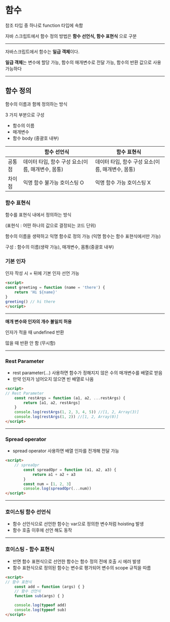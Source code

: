 # 함수

참조 타입 중 하나로 function 타입에 속함

자바 스크립트에서 함수 정의 방법은 **함수 선언식, 함수 표현식** 으로 구분

----

자바스크립트에서 함수는 **일급 객체**이다.

**일급 객체**는 변수에 할당 가능, 함수의 매개변수로 전달 가능, 함수의 반환 값으로 사용 가능하다

----

## 함수 정의

함수의 이름과 함께 정의하는 방식

3 가지 부분으로 구성

- 함수의 이름
- 매개변수
- 함수 body (중괄호 내부)

|        | 함수 선언식                                       | 함수 표현식                                       |
| ------ | ------------------------------------------------- | ------------------------------------------------- |
| 공통점 | 데이터 타입, 함수 구성 요소(이름, 매개변수, 몸통) | 데이터 타입, 함수 구성 요소(이름, 매개변수, 몸통) |
| 차이점 | 익명 함수 불가능 호이스팅 O                       | 익명 함수 가능 호이스팅 X                         |

### 함수 표현식

함수를 표현식 내에서 정의하는 방식

(표현식 : 어떤 하나의 값으로 결정되는 코드 단위)

함수의 이름을 생략하고 익명 함수로 정의 가능 (익명 함수는 함수 표현식에서만 가능)

구성 : 함수의 이름(생략 가능), 매개변수, 몸통(중괄호 내부) 



### 기본 인자

인자 작성 시 = 뒤에 기본 인자 선언 가능

```html
<script>
const greeting = function (name = 'there') {
	return 'Hi ${name}'
}
greeting() // hi there
</script>
```



----

**매개 변수와 인자의 개수 불일치 허용**

인자가 적을 때 undefined 반환

많을 때 반환 안 함 (무시함)

----

### Rest Parameter

- rest parameter(...) 사용하면 함수가 정해지지 않은 수의 매개변수를 배열로 받음 
- 만약 인자가 넘어오지 않으면 빈 배열로 나옴

```html	
<script>
// Rest Parameter
    const restArgs = function (a1, a2, ...restArgs) {
        return [a1, a2, restArgs]
    }
    console.log(restArgs(1, 2, 3, 4, 5)) //[1, 2, Array(3)]
    console.log(restArgs(1, 2)) //[1, 2, Array(0)]
</script>
```

----

### Spread operator

- spread operator 사용하면 배열 인자를 전개해 전달 가능

```html
<script>
    // spreaOpr
        const spreadOpr = function (a1, a2, a3) {
            return a1 + a2 + a3
        }
        const num = [1, 2, 3]
        console.log(spreadOpr(...num))
</script>
```

----

### 호이스팅 함수 선언식

- 함수 선언식으로 선언한 함수는 var으로 정의한 변수처럼 hoisting 발생
- 함수 호출 이후에 선언 해도 동작

----

### 호이스팅 - 함수 표현식

- 반면 함수 표현식으로 선언한 함수는 함수 정의 전에 호출 시 에러 발생
- 함수 표현식으로 정의된 함수는 변수로 평가되어 변수의 scope 규칙을 따름

```html
<script>
// 함수 표현식 
    const add = function (args) { }
    // 함수 선언식
    function sub(args) { }

    console.log(typeof add)
    console.log(typeof sub)
</script>
```
